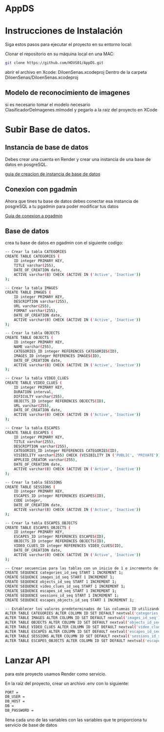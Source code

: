 # AppDS
# Instrucciones de Instalación

Siga estos pasos para ejecutar el proyecto en su entorno local:

Clonar el repositorio en su máquina local en una MAC:

```bash
git clone https://github.com/HDVS01/AppDS.git
```
abrir el archivo en Xcode: DiloenSenas.xcodeproj
Dentro de la carpeta DiloenSenas/DiloenSenas.xcodeproj
## Modelo de reconocimiento de imagenes

si es necesario tomar el modelo necesario ClasificadorDeImagenes.mlmodel y pegarlo a la raiz del proyecto en XCode

# Subir Base de datos.
## Instancia de base de datos
Debes crear una cuenta en Render y crear una instancia de una base de datos en posgreSQL.

[guia de creacion de instancia de base de datos](https://medium.com/geekculture/how-to-create-and-connect-to-a-postgresql-database-with-render-and-pgadmin-577b326fd19d) 

## Conexion con pgadmin
Ahora que tines tu base de datos debes conectar esa instancia de posgreSQL a tu pgadmin para poder modificar tus datos

[Guia de conexion a pgadmin](https://community.render.com/t/connecting-to-pgadmin/2024) 

## Base de datos
crea tu base de datos en pgadmin con el siguiente codigo:
```bash
-- Crear la tabla CATEGORIES
CREATE TABLE CATEGORIES (
    ID integer PRIMARY KEY,
    TITLE varchar(255),
    DATE_OF_CREATION date,
    ACTIVE varchar(8) CHECK (ACTIVE IN ('Active', 'Inactive'))
);

-- Crear la tabla IMAGES
CREATE TABLE IMAGES (
    ID integer PRIMARY KEY,
    DESCRIPTION varchar(255),
    URL varchar(255),
    FORMAT varchar(255),
    DATE_OF_CREATION date,
    ACTIVE varchar(8) CHECK (ACTIVE IN ('Active', 'Inactive'))
);

-- Crear la tabla OBJECTS
CREATE TABLE OBJECTS (
    ID integer PRIMARY KEY,
    NAME varchar(255),
    CATEGORIES_ID integer REFERENCES CATEGORIES(ID),
    IMAGES_ID integer REFERENCES IMAGES(ID),
    DATE_OF_CREATION date,
    ACTIVE varchar(8) CHECK (ACTIVE IN ('Active', 'Inactive'))
);

-- Crear la tabla VIDEO_CLUES
CREATE TABLE VIDEO_CLUES (
    ID integer PRIMARY KEY,
    DURATION interval,
    DIFICULTY varchar(255),
    OBJECTS_ID integer REFERENCES OBJECTS(ID),
    URL varchar(255),
    DATE_OF_CREATION date,
    ACTIVE varchar(8) CHECK (ACTIVE IN ('Active', 'Inactive'))
);

-- Crear la tabla ESCAPES
CREATE TABLE ESCAPES (
    ID integer PRIMARY KEY,
    TITLE varchar(255),
    DESCRIPTION varchar(255),
    CATEGORIES_ID integer REFERENCES CATEGORIES(ID),
    VISIBILITY varchar(255) CHECK (VISIBILITY IN ('PUBLIC', 'PRIVATE')),
    APPLEID_CREATOR varchar(255),
    DATE_OF_CREATION date,
    ACTIVE varchar(8) CHECK (ACTIVE IN ('Active', 'Inactive'))
);

-- Crear la tabla SESSIONS
CREATE TABLE SESSIONS (
    ID integer PRIMARY KEY,
    ESCAPES_ID integer REFERENCES ESCAPES(ID),
    CODE integer,
    DATE_OF_CREATION date,
    ACTIVE varchar(8) CHECK (ACTIVE IN ('Active', 'Inactive'))
);

-- Crear la tabla ESCAPES_OBJECTS
CREATE TABLE ESCAPES_OBJECTS (
    ID integer PRIMARY KEY,
    ESCAPES_ID integer REFERENCES ESCAPES(ID),
    OBJECTS_ID integer REFERENCES OBJECTS(ID),
    VIDEO_CLUES_ID integer REFERENCES VIDEO_CLUES(ID),
    DATE_OF_CREATION date,
    ACTIVE varchar(8) CHECK (ACTIVE IN ('Active', 'Inactive'))
);

-- Crear secuencias para las tablas con un inicio de 1 e incremento de 1
CREATE SEQUENCE categories_id_seq START 1 INCREMENT 1;
CREATE SEQUENCE images_id_seq START 1 INCREMENT 1;
CREATE SEQUENCE objects_id_seq START 1 INCREMENT 1;
CREATE SEQUENCE video_clues_id_seq START 1 INCREMENT 1;
CREATE SEQUENCE escapes_id_seq START 1 INCREMENT 1;
CREATE SEQUENCE sessions_id_seq START 1 INCREMENT 1;
CREATE SEQUENCE escapes_objects_id_seq START 1 INCREMENT 1;

-- Establecer los valores predeterminados de las columnas ID utilizando las secuencias
ALTER TABLE CATEGORIES ALTER COLUMN ID SET DEFAULT nextval('categories_id_seq');
ALTER TABLE IMAGES ALTER COLUMN ID SET DEFAULT nextval('images_id_seq');
ALTER TABLE OBJECTS ALTER COLUMN ID SET DEFAULT nextval('objects_id_seq');
ALTER TABLE VIDEO_CLUES ALTER COLUMN ID SET DEFAULT nextval('video_clues_id_seq');
ALTER TABLE ESCAPES ALTER COLUMN ID SET DEFAULT nextval('escapes_id_seq');
ALTER TABLE SESSIONS ALTER COLUMN ID SET DEFAULT nextval('sessions_id_seq');
ALTER TABLE ESCAPES_OBJECTS ALTER COLUMN ID SET DEFAULT nextval('escapes_objects_id_seq');
```


# Lanzar API
para este proyecto usamos Render como servicio.

En la raiz del proyecto, crear un archivo .env con lo siguiente:
```bash
PORT = 
DB_USER = 
DB_HOST =  
DB = 
DB_PASSWORD = 
```
llena cada uno de las variables con las variables que te proporciona tu servicio de base de datos
